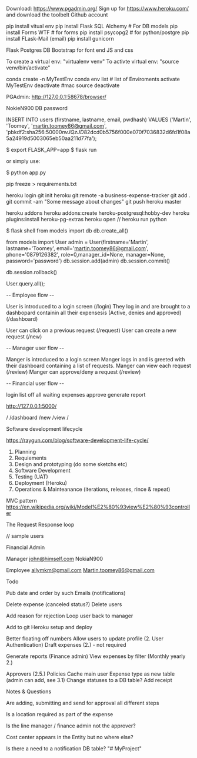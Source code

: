 

<!-- PREREQUISITES: -->

Download: https://www.pgadmin.org/
Sign up for https://www.heroku.com/ and download the toolbelt
Github account

<!--- Python Libraries used -->

pip install vitual env
pip install Flask SQL Alchemy # For DB models
pip install Forms WTF # for forms
pip install psycopg2  # for python/postgre
pip install FLask-Mail (email)
pip install gunicorn


<!-- TECHNOLOGY USED -->

Flask
Postgres DB
Bootstrap for font end
JS and css


<!--- VIRTUAL ENVIROMENT SETUP -->
<!-- MAC/Linux -->
To create a virtual env: "virtualenv venv"
To activte virtual env: "source venv/bin/activate"
<!-- Windows need conda installed -->
conda create -n MyTestEnv
conda env list # list of Enviroments
activate MyTestEnv
deactivate #mac source deactivate



<!-- DATABASE INFO -->

PGAdmin: http://127.0.0.1:58678/browser/

NokieN900 DB password

<!--  Query to create the master user in PGAdmin -->

INSERT INTO users (firstname, lastname, email, pwdhash)
VALUES ('Martin', 'Toomey', 'martin.toomey86@gmail.com', 'pbkdf2:sha256:50000$nvJQzJD8$2dcd0b5756f000e070f7036832d6fd1f08a5a24919d5003065eb50aa211d77fa');

<!-- RUNNNG APPLICIATION -->

$ export FLASK_APP=app
$ flask run

or simply use:

$ python app.py

<!--Create a requirment.txt file  -->
pip freeze > requirements.txt

<!--Heroku set up  -->
heroku login
git init
heroku git:remote -a business-expense-tracker
git add .
git commit -am "Some message about changes"
git push heroku master
<!--Other Heroku useful commands  -->
heroku addons
heroku addons:create heroku-postgresql:hobby-dev
heroku plugins:install heroku-pg-extras
heroku open //
heroku run python


<!-- Shell -->
$ flask shell
from models import db
db.create_all()

<!--- Create new user -->
from models import User
admin = User(firstname='Martin', lastname='Toomey', email='martin.toomey86@gmail.com', phone='0879126382', role=0,manager_id=None, manager=None, password='password')
db.session.add(admin)
db.session.commit()

<!-- If running into issues use:  -->
db.session.rollback()


<!-- ORM Queries -->
User.query.all();


<!-- APP STORYBOARD --->

--  Employee flow --

User is introduced to a login screen (/login)
They log in and are brought to a dashbopard containin all their expensesis (Active, denies and approved) (/dashboard)

User can click on a previous request (/request)
User can create a new request (/new)


-- Manager user flow --

Manger is introduced to a login screen
Manger logs in and is greeted with their dashboard containing a list of requests.
Manger can view each request (/review)
Manger can approve/deny a request (/review)


-- Financial user flow --

login
list off all waiting expenses
approve
generate report


<!-- URLS -->

http://127.0.0.1:5000/

/
/dashboard
/new
/view
/


Software development lifecycle

https://raygun.com/blog/software-development-life-cycle/

1. Planning
2. Requiements
3. Design and prototyping (do some sketchs etc)
4. Software Development
5. Testing (UAT)
6. Deployment (Heroku)
7. Operations & Mainteanance (iterations, releases, rince & repeat)

MVC pattern https://en.wikipedia.org/wiki/Model%E2%80%93view%E2%80%93controller

The Request Response loop

// sample users

Financial Admin


Manager
john@himself.com
NokiaN900

Employee
allymkm@gmail.com
Martin.toomey86@gmail.com


Todo

Pub date and order by such
Emails (notifications)

Delete expense (canceled status?)
Delete users

Add reason for rejection
Loop user back to manager


Add to git
Heroku setup and deploy


Better floating off numbers
Allow users to update profile (2. User Authentication)
Draft expenses (2.) - not required

Generate reports (Finance admin)
View expenses by filter (Monthly yearly 2.)

Approvers (2.5.)
Policies
Cache main user
Expense type as new table (admin can add, see 3.1)
Change statuses to a DB table?
Add receipt



Notes & Questions

Are adding, submitting and send for approval all different steps

Is a location required as part of the expense

Is the line manager / finance admin not the approver?

Cost center appears in the Entity but no where else?

Is there a need to a notification DB table?
"# MyProject" 
